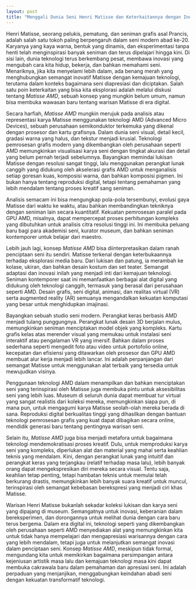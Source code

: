 ```yaml
---
layout: post
title: "Menggali Dunia Seni Henri Matisse dan Keterkaitannya dengan Inovasi Teknologi"
---
```


Henri Matisse, seorang pelukis, pematung, dan seniman grafis asal Prancis, adalah salah satu tokoh paling berpengaruh dalam seni modern abad ke-20. Karyanya yang kaya warna, bentuk yang dinamis, dan eksperimentasi tanpa henti telah menginspirasi banyak seniman dan terus dipelajari hingga kini. Di sisi lain, dunia teknologi terus berkembang pesat, membawa inovasi yang mengubah cara kita hidup, bekerja, dan bahkan memahami seni. Menariknya, jika kita menyelami lebih dalam, ada benang merah yang menghubungkan semangat inovatif Matisse dengan kemajuan teknologi, terutama dalam konteks bagaimana seni diapresiasi dan diciptakan. Salah satu poin keterkaitan yang bisa kita eksplorasi adalah melalui diskusi tentang *Matisse AMD*, sebuah konsep yang mungkin belum umum, namun bisa membuka wawasan baru tentang warisan Matisse di era digital.

Secara harfiah, *Matisse AMD* mungkin merujuk pada analisis atau representasi karya Matisse menggunakan teknologi AMD (Advanced Micro Devices), sebuah perusahaan semikonduktor terkemuka yang dikenal dengan prosesor dan kartu grafisnya. Dalam dunia seni visual, detail kecil, gradasi warna yang halus, dan tekstur menjadi krusial. Teknologi pemrosesan grafis modern yang dikembangkan oleh perusahaan seperti AMD memungkinkan visualisasi karya seni dengan tingkat akurasi dan detail yang belum pernah terjadi sebelumnya. Bayangkan memindai lukisan Matisse dengan resolusi sangat tinggi, lalu menggunakan perangkat lunak canggih yang didukung oleh akselerasi grafis AMD untuk menganalisis setiap goresan kuas, komposisi warna, dan bahkan komposisi pigmen. Ini bukan hanya tentang reproduksi digital, tetapi tentang pemahaman yang lebih mendalam tentang proses kreatif sang seniman.

Analisis semacam ini bisa mengungkap pola-pola tersembunyi, evolusi gaya Matisse dari waktu ke waktu, atau bahkan membandingkan tekniknya dengan seniman lain secara kuantitatif. Kekuatan pemrosesan paralel pada GPU AMD, misalnya, dapat mempercepat proses perhitungan kompleks yang dibutuhkan untuk analisis citra resolusi tinggi ini. Ini membuka peluang baru bagi para akademisi seni, kurator museum, dan bahkan seniman kontemporer untuk belajar dari maestro.

Lebih jauh lagi, konsep *Matisse AMD* bisa diinterpretasikan dalam ranah penciptaan seni itu sendiri. Matisse terkenal dengan keterbukaannya terhadap eksplorasi media baru. Dari lukisan dan patung, ia merambah ke kolase, ukiran, dan bahkan desain kostum dan set teater. Semangat adaptasi dan inovasi inilah yang menjadi inti dari kemajuan teknologi. Seniman kontemporer saat ini memanfaatkan berbagai alat digital yang didukung oleh teknologi canggih, termasuk yang berasal dari perusahaan seperti AMD. Desain grafis, seni digital, animasi, dan realitas virtual (VR) serta augmented reality (AR) semuanya mengandalkan kekuatan komputasi yang besar untuk menghidupkan imajinasi.

Bayangkan sebuah studio seni modern. Perangkat keras berbasis AMD menjadi tulang punggungnya. Perangkat lunak desain 3D berjalan mulus, memungkinkan seniman menciptakan model objek yang kompleks. Kartu grafis kelas atas merender visual yang memukau untuk instalasi seni interaktif atau pengalaman VR yang imersif. Bahkan dalam proses sederhana seperti mengedit foto atau video untuk portofolio online, kecepatan dan efisiensi yang ditawarkan oleh prosesor dan GPU AMD membuat alur kerja menjadi lebih lancar. Ini adalah perpanjangan dari semangat Matisse untuk menggunakan alat terbaik yang tersedia untuk mewujudkan visinya.

Penggunaan teknologi AMD dalam menampilkan dan bahkan menciptakan seni yang terinspirasi oleh Matisse juga membuka pintu untuk aksesibilitas seni yang lebih luas. Museum di seluruh dunia dapat membuat tur virtual yang sangat realistis dari koleksi mereka, memungkinkan siapa pun, di mana pun, untuk mengagumi karya Matisse seolah-olah mereka berada di sana. Reproduksi digital berkualitas tinggi yang dihasilkan dengan bantuan teknologi pemrosesan grafis yang kuat dapat dibagikan secara online, mendidik generasi baru tentang pentingnya warisan seni.

Selain itu, *Matisse AMD* juga bisa menjadi metafora untuk bagaimana teknologi mendemokratisasi proses kreatif. Dulu, untuk memproduksi karya seni yang kompleks, diperlukan alat dan material yang mahal serta keahlian teknis yang mendalam. Kini, dengan perangkat lunak yang intuitif dan perangkat keras yang terjangkau (relatif terhadap masa lalu), lebih banyak orang dapat mengekspresikan diri mereka secara visual. Tentu saja, keahlian tetap penting, tetapi hambatan teknis untuk memulai telah berkurang drastis, memungkinkan lebih banyak suara kreatif untuk muncul, terinspirasi oleh semangat kebebasan berekspresi yang menjadi ciri khas Matisse.

Warisan Henri Matisse bukanlah sekadar koleksi lukisan dan karya seni yang dipajang di museum. Semangatnya untuk inovasi, keberanian dalam bereksperimen, dan dorongannya untuk melihat dunia dengan cara baru terus bergema. Dalam era digital ini, teknologi seperti yang dikembangkan oleh perusahaan seperti AMD menyediakan alat yang memungkinkan kita untuk tidak hanya mempelajari dan mengapresiasi warisannya dengan cara yang lebih mendalam, tetapi juga untuk melanjutkan semangat inovasi dalam penciptaan seni. Konsep *Matisse AMD*, meskipun tidak formal, mengundang kita untuk memikirkan bagaimana persimpangan antara kejeniusan artistik masa lalu dan kemajuan teknologi masa kini dapat membuka cakrawala baru dalam pemahaman dan apresiasi seni. Ini adalah perpaduan yang menjanjikan, menggabungkan keindahan abadi seni dengan kekuatan transformatif teknologi.
